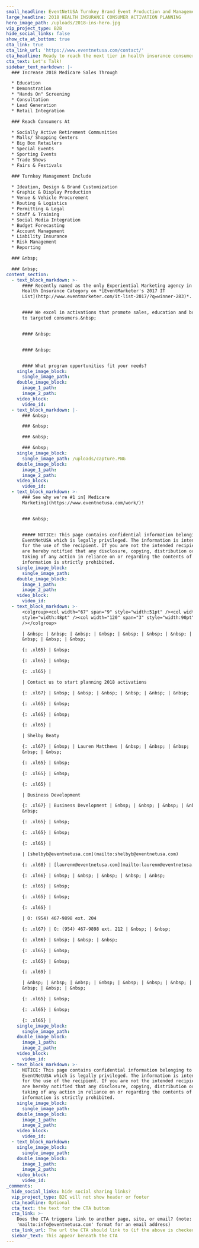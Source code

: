 ```yaml
---
small_headline: EventNetUSA Turnkey Brand Event Production and Management
large_headline: 2018 HEALTH INSURANCE CONSUMER ACTIVATION PLANNING
hero_image_path: /uploads/2018-ins-hero.jpg
vip_project_type: B2B
hide_social_links: false
show_cta_at_bottom: true
cta_link: true
cta_link_url: 'https://www.eventnetusa.com/contact/'
cta_headline: Ready to reach the next tier in health insurance consumer marketing?
cta_text: Let's Talk!
sidebar_text_markdown: |-
  ### Increase 2018 Medicare Sales Through

  * Education
  * Demonstration
  * "Hands On" Screening
  * Consultation
  * Lead Generation
  * Retail Integration

  ### Reach Consumers At

  * Socially Active Retirement Communities
  * Malls/ Shopping Centers
  * Big Box Retailers
  * Special Events
  * Sporting Events
  * Trade Shows
  * Fairs & Festivals

  ### Turnkey Management Include

  * Ideation, Design & Brand Customization
  * Graphic & Display Production
  * Venue & Vehicle Procurement
  * Routing & Logistics
  * Permitting & Legal
  * Staff & Training
  * Social Media Integration
  * Budget Forecasting
  * Account Management
  * Liability Insurance
  * Risk Management
  * Reporting

  ### &nbsp;

  ### &nbsp;
content_section:
  - text_block_markdown: >-
      #### Recently named as the only Experiential Marketing agency in the
      Health Insurance Category on *[EventMarketer's 2017 IT
      List](http://www.eventmarketer.com/it-list-2017/?q=winner-283)*.


      #### We excel in activations that promote sales, education and brand reach
      to targeted consumers.&nbsp;


      #### &nbsp;


      #### &nbsp;


      #### What program opportunities fit your needs?
    single_image_block:
      single_image_path:
    double_image_block:
      image_1_path:
      image_2_path:
    video_block:
      video_id:
  - text_block_markdown: |-
      ### &nbsp;

      ### &nbsp;

      ### &nbsp;

      ### &nbsp;
    single_image_block:
      single_image_path: /uploads/capture.PNG
    double_image_block:
      image_1_path:
      image_2_path:
    video_block:
      video_id:
  - text_block_markdown: >-
      ### See why we're #1 in[ Medicare
      Marketing](https://www.eventnetusa.com/work/)!


      ### &nbsp;


      ##### NOTICE: This page contains confidential information belonging to
      EventNetUSA which is legally privileged. The information is intended only
      for the use of the recipient. If you are not the intended recipient, you
      are hereby notified that any disclosure, copying, distribution or the
      taking of any action in reliance on or regarding the contents of this
      information is strictly prohibited.
    single_image_block:
      single_image_path:
    double_image_block:
      image_1_path:
      image_2_path:
    video_block:
      video_id:
  - text_block_markdown: >-
      <colgroup><col width="67" span="9" style="width:51pt" /><col width="64"
      style="width:48pt" /><col width="120" span="3" style="width:90pt"
      /></colgroup>

      | &nbsp; | &nbsp; | &nbsp; | &nbsp; | &nbsp; | &nbsp; | &nbsp; | &nbsp; |
      &nbsp; | &nbsp; | &nbsp;

      {: .xl65} | &nbsp;

      {: .xl65} | &nbsp;

      {: .xl65} |

      | Contact us to start planning 2018 activations

      {: .xl67} | &nbsp; | &nbsp; | &nbsp; | &nbsp; | &nbsp; | &nbsp; | &nbsp;

      {: .xl65} | &nbsp;

      {: .xl65} | &nbsp;

      {: .xl65} |

      | Shelby Beaty

      {: .xl67} | &nbsp; | Lauren Matthews | &nbsp; | &nbsp; | &nbsp; | &nbsp; |
      &nbsp; | &nbsp;

      {: .xl65} | &nbsp;

      {: .xl65} | &nbsp;

      {: .xl65} |

      | Business Development

      {: .xl67} | Business Development | &nbsp; | &nbsp; | &nbsp; | &nbsp; |
      &nbsp;

      {: .xl65} | &nbsp;

      {: .xl65} | &nbsp;

      {: .xl65} |

      | [shelbyb@eventnetusa.com](mailto:shelbyb@eventnetusa.com)

      {: .xl68} | [laurenm@eventnetusa.com](mailto:laurenm@eventnetusa.com)

      {: .xl66} | &nbsp; | &nbsp; | &nbsp; | &nbsp; | &nbsp;

      {: .xl65} | &nbsp;

      {: .xl65} | &nbsp;

      {: .xl65} |

      | O: (954) 467-9898 ext. 204

      {: .xl67} | O: (954) 467-9898 ext. 212 | &nbsp; | &nbsp;

      {: .xl66} | &nbsp; | &nbsp; | &nbsp;

      {: .xl65} | &nbsp;

      {: .xl65} | &nbsp;

      {: .xl69} |

      | &nbsp; | &nbsp; | &nbsp; | &nbsp; | &nbsp; | &nbsp; | &nbsp; | &nbsp; |
      &nbsp; | &nbsp; | &nbsp;

      {: .xl65} | &nbsp;

      {: .xl65} | &nbsp;

      {: .xl65} |
    single_image_block:
      single_image_path:
    double_image_block:
      image_1_path:
      image_2_path:
    video_block:
      video_id:
  - text_block_markdown: >-
      NOTICE: This page contains confidential information belonging to
      EventNetUSA which is legally privileged. The information is intended only
      for the use of the recipient. If you are not the intended recipient, you
      are hereby notified that any disclosure, copying, distribution or the
      taking of any action in reliance on or regarding the contents of this
      information is strictly prohibited.
    single_image_block:
      single_image_path:
    double_image_block:
      image_1_path:
      image_2_path:
    video_block:
      video_id:
  - text_block_markdown:
    single_image_block:
      single_image_path:
    double_image_block:
      image_1_path:
      image_2_path:
    video_block:
      video_id:
_comments:
  hide_social_links: hide social sharing links?
  vip_project_type: B2C will not show header or footer
  cta_headline: Optional
  cta_text: the text for the CTA button
  cta_link: >-
    Does the CTA triggera link to another page, site, or email? (note: use
    'mailto:info@eventnetusa.com' format for an email address)
  cta_link_url: The url the CTA should link to (if the above is checked)
  siebar_text: This appear beneath the CTA
---
```

